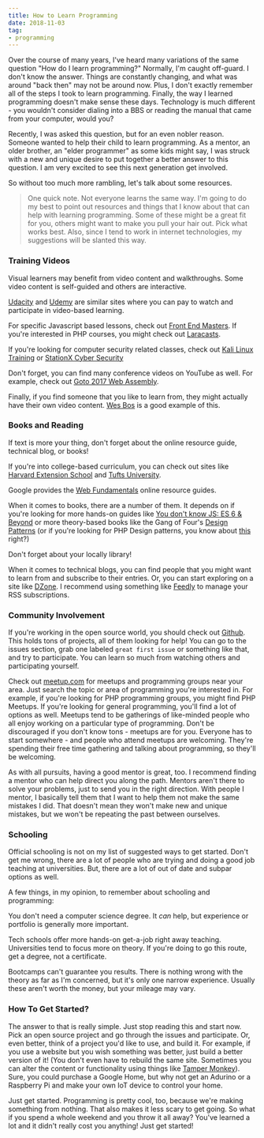 ```yaml
---
title: How to Learn Programming
date: 2018-11-03
tag:
- programming
---
```

Over the course of many years, I've heard many variations of the same question "How do I learn programming?"  Normally, I'm caught off-guard. I don't know the answer. Things are constantly changing, and what was around "back then" may not be around now.  Plus, I don't exactly remember all of the steps I took to learn programming.  Finally, the way I learned programming doesn't make sense these days.  Technology is much different - you wouldn't consider dialing into a BBS or reading the manual that came from your computer, would you?

<!--more-->

Recently, I was asked this question, but for an even nobler reason. Someone wanted to help their child to learn programming. As a mentor, an older brother, an "elder programmer" as some kids might say, I was struck with a new and unique desire to put together a better answer to this question. I am very excited to see this next generation get involved.

So without too much more rambling, let's talk about some resources.  

> One quick note. Not everyone learns the same way. I'm going to do my best to point out resources and things that I know about that can help with learning programming. Some of these might be a great fit for you, others might want to make you pull your hair out. Pick what works best.  Also, since I tend to work in internet technologies, my suggestions will be slanted this way.

### Training Videos

Visual learners may benefit from video content and walkthroughs. Some video content is self-guided and others are interactive.

[Udacity](https://udacity.com) and [Udemy](https://www.udemy.com) are similar sites where you can pay to watch and participate in video-based learning.

For specific Javascript based lessons, check out [Front End Masters](https://frontendmasters.com).  If you're interested in PHP courses, you might check out [Laracasts](https://laracasts.com/).

If you're looking for computer security related classes, check out [Kali Linux Training](https://kali.training/) or [StationX Cyber Security](https://courses.stationx.net/)

Don't forget, you can find many conference videos on YouTube as well.  For example, check out [Goto 2017 Web Assembly](https://www.youtube.com/watch?v=R9wn99Xheq4).

Finally, if you find someone that you like to learn from, they might actually have their own video content.  [Wes Bos](https://wesbos.com/courses/) is a good example of this.

### Books and Reading

If text is more your thing, don't forget about the online resource guide, technical blog, or books!

If you're into college-based curriculum, you can check out sites like [Harvard Extension School](https://www.extension.harvard.edu/open-learning-initiative/intensive-introduction-computer-science) and [Tufts University](https://tuftsdev.github.io/DefenseAgainstTheDarkArts/).

Google provides the [Web Fundamentals](https://developers.google.com/web/fundamentals/) online resource guides.

When it comes to books, there are a number of them. It depends on if you're looking for more hands-on guides like [You don't know JS: ES 6 & Beyond](https://www.amazon.com/You-Dont-Know-JS-Beyond/dp/1491904240) or more theory-based books like the Gang of Four's [Design Patterns](https://www.amazon.com/Design-Patterns-Elements-Reusable-Object-Oriented/dp/0201633612) (or if you're looking for PHP Design patterns, you know about [this](http://saray.me/look-at-this-guy) right?)

Don't forget about your locally library!

When it comes to technical blogs, you can find people that you might want to learn from and subscribe to their entries.  Or, you can start exploring on a site like [DZone](https://dzone.com/).  I recommend using something like [Feedly](https://feedly.com) to manage your RSS subscriptions.

### Community Involvement

If you're working in the open source world, you should check out [Github](https://github.com). This holds tons of projects, all of them looking for help! You can go to the issues section, grab one labeled `great first issue` or something like that, and try to participate. You can learn so much from watching others and participating yourself.

Check out [meetup.com](https://meetup.com) for meetups and programming groups near your area.  Just search the topic or area of programming you're interested in. For example, if you're looking for PHP programming groups, you might find PHP Meetups. If you're looking for general programming, you'll find a lot of options as well.  Meetups tend to be gatherings of like-minded people who all enjoy working on a particular type of programming. Don't be discouraged if you don't know tons - meetups are for you.  Everyone has to start somewhere - and people who attend meetups are welcoming. They're spending their free time gathering and talking about programming, so they'll be welcoming.

As with all pursuits, having a good mentor is great, too.  I recommend finding a mentor who can help direct you along the path. Mentors aren't there to solve your problems, just to send you in the right direction. With people I mentor, I basically tell them that I want to help them not make the same mistakes I did. That doesn't mean they won't make new and unique mistakes, but we won't be repeating the past between ourselves.

### Schooling

Official schooling is not on my list of suggested ways to get started.  Don't get me wrong, there are a lot of people who are trying and doing a good job teaching at universities. But, there are a lot of out of date and subpar options as well.

A few things, in my opinion, to remember about schooling and programming:

You don't need a computer science degree. It _can_ help, but experience or portfolio is generally more important.

Tech schools offer more hands-on get-a-job right away teaching.  Universities tend to focus more on theory.  If you're doing to go this route, get a degree, not a certificate.

Bootcamps can't guarantee you results. There is nothing wrong with the theory as far as I'm concerned, but it's only one narrow experience.  Usually these aren't worth the money, but your mileage may vary.

### How To Get Started?

The answer to that is really simple.  Just stop reading this and start now.  Pick an open source project and go through the issues and participate. Or, even better, think of a project you'd like to use, and build it. For example, if you use a website but you wish something was better, just build a better version of it! (You don't even have to rebuild the same site. Sometimes you can alter the content or functionality using things like [Tamper Monkey](https://chrome.google.com/webstore/detail/tampermonkey/dhdgffkkebhmkfjojejmpbldmpobfkfo?hl=en)). Sure, you could purchase a Google Home, but why not get an Adurino or a Raspberry Pi and make your own IoT device to control your home.  

Just get started.  Programming is pretty cool, too, because we're making something from nothing.  That also makes it less scary to get going. So what if you spend a whole weekend and you throw it all away?  You've learned a lot and it didn't really cost you anything!  Just get started!
